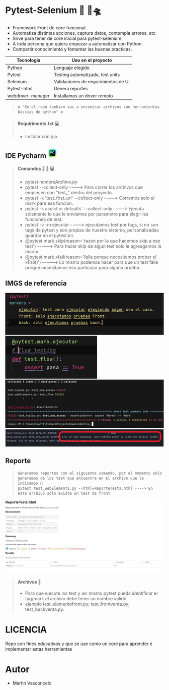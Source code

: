 # Pytest-Selenium 🐍 🚀🛸
- Framework Front de core funcional.
- Automatiza distintas acciones, captura datos, contempla errores, etc.
- Sirve para tener de core inicial para pytest-selenium.
- A toda persona que quiera empezar a automatizar con Python.
- Compartir conocimiento y fomentar las buenas practicas.


| Tecnologia        | Uso en el proyecto                   |
|-------------------|--------------------------------------|
| Python            | Lenguaje elegido                     |
| Pytest            | Testing automatizado, test units     |
| Selenium          | Validaciones de requirimientos de UI |
| Pytest-html       | Genera reportes                      |
| webdriver-manager | Installamos un driver remoto         |




> ```
> ⚙️ "En el repo tambien vas a encontrar archivos con herramientas basicas de python" ⚙️
> ```

> #### Requiriments.txt ‍💻
>
> -  Instalar con pip
> 

## IDE Pycharm <img height="30" src="img_readme/pycharm.png" width="30"/>


> #### Comandos 👨 🏻 ‍💻
>
> - pytest nombreArchivo.py
> - pytest --collect-only ----> Para correr los archivos que empiecen con "test_" dentro del proyecto.
> - pytest -k 'test_first_url' --collect-only ----> Corremos solo el mark para esa funcion.
> - pytest -k asdict or defaults' --collect-only ----> Ejecuta solamente lo que le enviamos por parametro para elegir las funciones de test.
> - pytest -v -m ejecutar ----> ejecutamos test por tags, si no son tags de pytest y son propias de nuestro sistema, personalizadas guardar en el pytest.ini.
> - @pytest.mark.skip(reason='razon por la que hacemos skip a ese test') -----> Para hacer skip de algun test solo le agreagamos la marca.
> - @pytest.mark.xfail(reason='falla porque necesitamos probar el xFail()') -----> Lo mismo podemos hacer para que un test falle porque necesitamos eso particular para alguna prueba. 
> 

## IMGS de referencia
<img src="img_readme/marcas_propias_archivo_ini.JPG"/>
<img src="img_readme/marca sobre la funcion de test.JPG"/>
<img src="img_readme/error como se ve, solo se tiene que modificar el expected.JPG"/>
<img src="img_readme/test skip.JPG"/>


## Reporte
> ```
> Generamos reportes con el siguiente comando, por el momento solo generamos de los test que encuentra en el archivo que le indicamos 💾
> pytest test_webElements.py --html=ReporteTests.html ----> En este archivo solo existe un test de front 
> ```

<img src="img_readme/reporte html pytest.JPG"/>

> #### Archivos 💾
>
> - Para que ejecute los test y asi mismo pytest pueda identificar el tag/mark el archivo debe tener un nombre valido.
> - ejemplo test_elementofront.py; test_frontventa.py; test_backventa.py.
> 

# LICENCIA
Repo con fines educativos y que se use como un core para aprender e implementar estas herramientas

# Autor
- Martin Vasconcelo